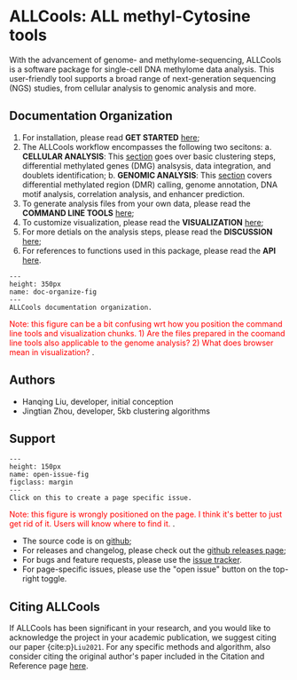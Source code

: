 ALLCools: ALL methyl-Cytosine tools
============================

With the advancement of genome- and methylome-sequencing, ALLCools is a software package for single-cell DNA methylome data analysis. This user-friendly tool supports a broad range of next-generation sequencing (NGS) studies, from cellular analysis to genomic analysis and more. 

## Documentation Organization

1. For installation, please read **GET STARTED** [here](https://lhqing.github.io/ALLCools/start/installation.html);
2. The ALLCools workflow encompasses the following two secitons:
   a. **CELLULAR ANALYSIS**: This [section](https://lhqing.github.io/ALLCools/cell_level/basic/intro_basic_clustering.html) goes over basic clustering steps, differential methylated genes (DMG) analsysis, data integration, and doublets identification;
   b. **GENOMIC ANALYSIS**: This [section](https://lhqing.github.io/ALLCools/cluster_level/intro.html) covers differential methylated region (DMR) calling, genome annotation, DNA motif analysis, correlation analysis, and enhancer prediction.
3. To generate analysis files from your own data, please read the **COMMAND LINE TOOLS** [here](https://lhqing.github.io/ALLCools/command_line/allcools.html);
4. To customize visualization, please read the **VISUALIZATION** [here](https://lhqing.github.io/ALLCools/visualization/intro.html);
5. For more detials on the analysis steps, please read the **DISCUSSION** [here](https://lhqing.github.io/ALLCools/discuss/intro.html);
6. For references to functions used in this package, please read the **API** [here](https://lhqing.github.io/ALLCools/api/ALLCools/index.html).

```{figure} ./img/doc_organize.png
---
height: 350px
name: doc-organize-fig
---
ALLCools documentation organization.
```
<span style="color:red">Note: this figure can be a bit confusing wrt how you position the command line tools and visualization chunks. 1) Are the files prepared in the coomand line tools also applicable to the genome analysis? 2) What does browser mean in visualization? </span>.


## Authors

- Hanqing Liu, developer, initial conception
- Jingtian Zhou, developer, 5kb clustering algorithms

## Support

```{figure} ./img/open_issue.png
---
height: 150px
name: open-issue-fig
figclass: margin
---
Click on this to create a page specific issue.
```
<span style="color:red">Note: this figure is wrongly positioned on the page. I think it's better to just get rid of it. Users will know where to find it. </span>.


- The source code is on [github](https://github.com/lhqing/ALLCools);
- For releases and changelog, please check out the [github releases page](https://github.com/lhqing/ALLCools/releases);
- For bugs and feature requests, please use the [issue tracker](https://github.com/lhqing/ALLCools/issues).
- For page-specific issues, please use the "open issue" button on the top-right toggle.

## Citing ALLCools

If ALLCools has been significant in your research, and you would like to acknowledge the project in your academic publication, we suggest citing our paper {cite:p}`Liu2021`. For any specific methods and algorithm, also consider citing the original author's paper included in the Citation and Reference page [here](https://lhqing.github.io/ALLCools/project_info/citation.html). 
